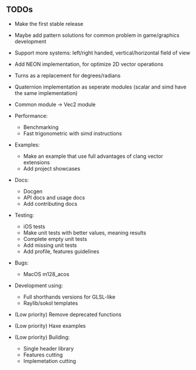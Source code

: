 ## TODOs
- Make the first stable release
- Maybe add pattern solutions for common problem in game/graphics development
- Support more systems: left/right handed, vertical/horizontal field of view
- Add NEON implementation, for optimize 2D vector operations
- Turns as a replacement for degrees/radians
- Quaternion implementation as seperate modules (scalar and simd have the same implementation)
- Common module -> Vec2 module

- Performance:
    - Benchmarking
    - Fast trigonometric with simd instructions

- Examples:
    - Make an example that use full advantages of clang vector extensions
    - Add project showcases

- Docs:
    - Docgen
    - API docs and usage docs
    - Add contributing docs

- Testing:
    - iOS tests
    - Make unit tests with better values, meaning results
    - Complete empty unit tests
    - Add missing unit tests
    - Add profile, features guidelines

- Bugs:
    - MacOS m128_acos

- Development using:
    - Full shorthands versions for GLSL-like
    - Raylib/sokol templates

- (Low priority) Remove deprecated functions

- (Low priority) Haxe examples

- (Low priority) Building:
    - Single header library
    - Features cutting
    - Implemetation cutting